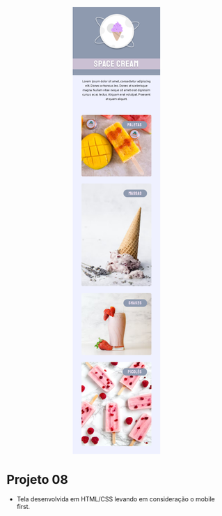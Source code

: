 <p align="center">
  <img src="img.png">
</p>

# Projeto 08
- Tela desenvolvida em HTML/CSS levando em consideração o mobile first.